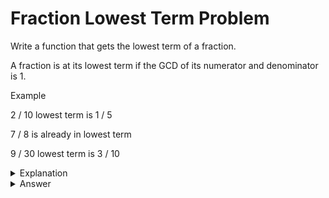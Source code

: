 # Fraction Lowest Term Problem
Write a function that gets the lowest term of a fraction.

A fraction is at its lowest term if the GCD of its numerator and denominator is 1.

Example

2 / 10 lowest term is 1 / 5

7 / 8 is already in lowest term

9 / 30 lowest term is 3 / 10

<details>
<summary>Explanation</summary>
<br>
</details>


<details>
<summary>Answer</summary>
<br>

``` c
int 
getgcd(int a, int b){ //copied from greatest common denominator problem
int i;
i = (a < b)? a : b;

while(a % i != 0 || b%i!= 0) i--;
return i;
}


void
lowestterm(int * num, int * den){
int gcd;
while(getgcd(*num, *den) != 1){
	gcd = getgcd(*num, *den);
	*num /= gcd;
	*den /= gcd;
}

}
```

</details>
